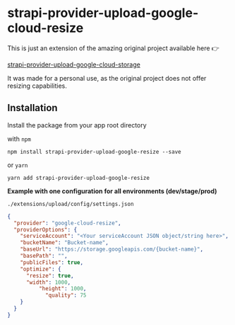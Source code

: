 # strapi-provider-upload-google-cloud-resize

This is just an extension of the amazing original project available here 👉

[strapi-provider-upload-google-cloud-storage](https://www.npmjs.com/package/strapi-provider-upload-google-cloud-storage)

It was made for a personal use, as the original project does not offer resizing capabilities.

## Installation

Install the package from your app root directory

with `npm`
```
npm install strapi-provider-upload-google-resize --save
```

or `yarn`
```
yarn add strapi-provider-upload-google-resize
```


**Example with one configuration for all environments (dev/stage/prod)**

`./extensions/upload/config/settings.json`
```json
{
  "provider": "google-cloud-resize",
  "providerOptions": {
    "serviceAccount": "<Your serviceAccount JSON object/string here>",
    "bucketName": "Bucket-name",
    "baseUrl": "https://storage.googleapis.com/{bucket-name}",
    "basePath": "",
    "publicFiles": true,
    "optimize": {
      "resize": true,
      "width": 1000,
		  "height": 1000,
			"quality": 75
    }
  }
}
```